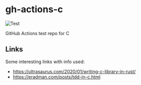 # gh-actions-c

![Test](https://github.com/leonsteenkamp/gh-actions-c/actions/workflows/c-cpp.yml/badge.svg)  

GitHub Actions test repo for C

## Links
Some interesting links with info used:
- https://ultrasaurus.com/2020/01/writing-c-library-in-rust/
- https://eradman.com/posts/tdd-in-c.html
